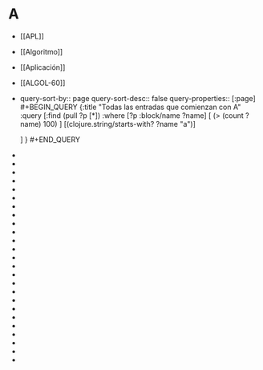 # A
- [[APL]]
- [[Algoritmo]]
- [[Aplicación]]
- [[ALGOL-60]]
- query-sort-by:: page
  query-sort-desc:: false
  query-properties:: [:page]
  #+BEGIN_QUERY
  {:title "Todas las entradas que comienzan con A"
   :query [:find (pull ?p [*])
           :where 
           [?p :block/name ?name]
           [ (> (count ?name) 100) ]
  	 [(clojure.string/starts-with? ?name "a")]
           
  	 ]
  }
  #+END_QUERY
-
-
-
-
-
-
-
-
-
-
-
-
-
-
-
-
-
-
-
-
-
-
-
-
-